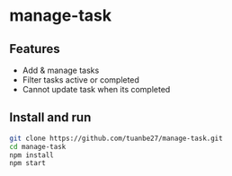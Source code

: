 # manage-task

## Features

- Add & manage tasks
- Filter tasks active or completed
- Cannot update task when its completed

## Install and run

```bash
git clone https://github.com/tuanbe27/manage-task.git
cd manage-task
npm install
npm start
```
